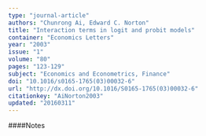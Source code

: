 ```yaml
---
type: "journal-article"
authors: "Chunrong Ai, Edward C. Norton"
title: "Interaction terms in logit and probit models"
container: "Economics Letters"
year: "2003"
issue: "1"
volume: "80"
pages: "123-129"
subject: "Economics and Econometrics, Finance"
doi: "10.1016/s0165-1765(03)00032-6"
url: "http://dx.doi.org/10.1016/S0165-1765(03)00032-6"
citationkey: "AiNorton2003"
updated: "20160311"
---
```


####Notes
